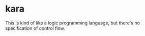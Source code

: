 # kara
This is kind of like a logic programming language, but there's no specification of control flow. 
